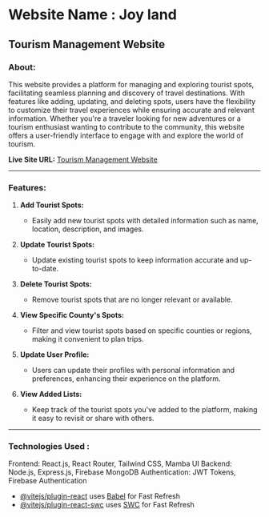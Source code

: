 # Website Name : Joy land

## Tourism Management Website

### About:
This website provides a platform for managing and exploring tourist spots, facilitating seamless planning and discovery of travel destinations. With features like adding, updating, and deleting spots, users have the flexibility to customize their travel experiences while ensuring accurate and relevant information. Whether you're a traveler looking for new adventures or a tourism enthusiast wanting to contribute to the community, this website offers a user-friendly interface to engage with and explore the world of tourism.

**Live Site URL:** [Tourism Management Website](https://tourism-management-websi-84dfd.web.app/)

---

### Features:

1. **Add Tourist Spots:**
   - Easily add new tourist spots with detailed information such as name, location, description, and images.

2. **Update Tourist Spots:**
   - Update existing tourist spots to keep information accurate and up-to-date.

3. **Delete Tourist Spots:**
   - Remove tourist spots that are no longer relevant or available.

4. **View Specific County's Spots:**
   - Filter and view tourist spots based on specific counties or regions, making it convenient to plan trips.

5. **Update User Profile:**
   - Users can update their profiles with personal information and preferences, enhancing their experience on the platform.

6. **View Added Lists:**
   - Keep track of the tourist spots you've added to the platform, making it easy to revisit or share with others.

---
### Technologies Used :
Frontend: React.js, React Router, Tailwind CSS, Mamba UI
Backend: Node.js, Express.js, Firebase MongoDB
Authentication: JWT Tokens, Firebase Authentication




- [@vitejs/plugin-react](https://github.com/vitejs/vite-plugin-react/blob/main/packages/plugin-react/README.md) uses [Babel](https://babeljs.io/) for Fast Refresh
- [@vitejs/plugin-react-swc](https://github.com/vitejs/vite-plugin-react-swc) uses [SWC](https://swc.rs/) for Fast Refresh
